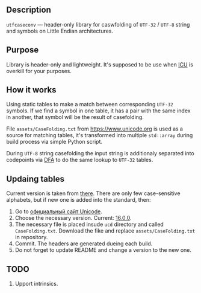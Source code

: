 ## Description
`utfcaseconv` — header-only library for caswfolding of `UTF-32` / `UTF-8` string and symbols  on Little Endian architectures.

## Purpose
Library is header-only and lightweight. It's supposed to be use when [ICU](https://icu.unicode.org) is overkill for your purposes.

## How it works
Using static tables to make a match between corresponding `UTF-32` symbols. If we find a symbol in one table, it has a pair with the same index in another, that symbol will be the result of casefolding.

File `assets/CaseFolding.txt` from https://www.unicode.org is used as a source for matching tables, it's transformed into multiple `std::array` during build process via simple Python script.

During `UTF-8` string casefolding the input string is additionaly separated into codepoints via [DFA](https://en.wikipedia.org/wiki/Deterministic_finite_automaton) to do the same lookup to `UTF-32` tables.

## Updaing tables
Current version is taken from [there](https://www.unicode.org/Public/16.0.0/ucd/CaseFolding.txt). There are only few case-sensitive alphabets, but if new one is added into the standard, then:

1. Go to [официальный сайт Unicode](https://www.unicode.org/Public).
2. Choose the necessary version. Current: [16.0.0](https://www.unicode.org/Public/16.0.0).
3. The necessary file is placed insude `ucd` directory and called `CaseFolding.txt`. Download the fike and replace `assets/CaseFolding.txt` in repository.
4. Commit. The headers are generated dueing each build.
5. Do not forget to update README and change a version to the new one.

## TODO
1. Upport intrinsics.

